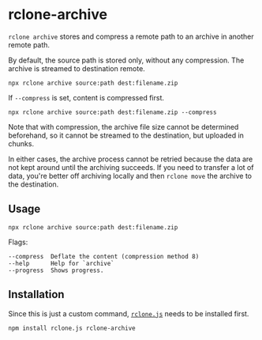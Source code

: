 # rclone-archive

`rclone archive` stores and compress a remote path to an archive in
another remote path.

By default, the source path is stored only, without any compression.
The archive is streamed to destination remote.

    npx rclone archive source:path dest:filename.zip

If `--compress` is set, content is compressed first.

    npx rclone archive source:path dest:filename.zip --compress

Note that with compression, the archive file size cannot be determined
beforehand, so it cannot be streamed to the destination, but uploaded
in chunks.

In either cases, the archive process cannot be retried because the data
are not kept around until the archiving succeeds. If you need to
transfer a lot of data, you're better off archiving locally and then
`rclone move` the archive to the destination.

## Usage

    npx rclone archive source:path dest:filename.zip

Flags:

    --compress  Deflate the content (compression method 8)
    --help      Help for `archive`
    --progress  Shows progress.

## Installation

Since this is just a custom command, [`rclone.js`](https://rclone.js.org/)
needs to be installed first.

    npm install rclone.js rclone-archive
